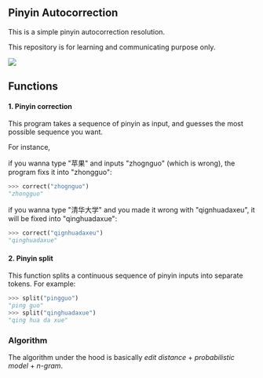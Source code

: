 ## Pinyin Autocorrection

This is a simple pinyin autocorrection resolution. 

This repository is for learning and communicating purpose only. 

![](https://github.com/SimZhou/pinyin_autocorrection/blob/master/doc/Pinyin%20Autocorrection.png?raw=true)

## Functions

#### 1. Pinyin correction

This program takes a sequence of pinyin as input, and guesses the most possible sequence you want. 

For instance, 

if you wanna type "苹果" and inputs "zhognguo" (which is wrong), the program fixs it into "zhongguo":

```python
>>> correct("zhognguo")
"zhongguo"
```

if you wanna type "清华大学" and you made it wrong with "qignhuadaxeu", it will be fixed into "qinghuadaxue":

```python
>>> correct("qignhuadaxeu")
"qinghuadaxue"
```

#### 2. Pinyin split

This function splits a continuous sequence of pinyin inputs into separate tokens. For example:

```python
>>> split("pingguo")
"ping guo"
>>> split("qinghuadaxue")
"qing hua da xue"
```

### Algorithm

The algorithm under the hood is basically *edit distance* + *probabilistic model* + *n-gram*. 

